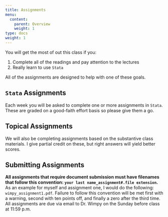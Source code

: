 ```yaml
---
title: Assignments
menu:
  content:
    parent: Overview
    weight: 1
type: docs
weight: 1
---
```



You will get the most of out this class if you:

1. Complete all of the readings and pay attention to the lectures
2. Really learn to use `Stata`

All of the assignments are designed to help with one of these goals. 

## `Stata` Assignments

Each week you will be asked to complete one or more assignments in `Stata`. These are graded on a good-faith effort basis so please give them a go. 

## Topical Assignments

We will also be completing assignments based on the substantive class materials. I give partial credit on these, but right answers will yield better scores. 

## Submitting Assignments 

 **All assignments that require document submission must have filenames that follow this convention: `your last name_assignment#.file extension`.** As an example for myself and assignment one, I would do the following: `wimpy_assignment1.pdf`. Failure to follow this convention will be met first with a warning, second with ten points off, and finally a zero after the third time. All assignments are due via email to Dr. Wimpy on the Sunday before class at 11:59 p.m.
